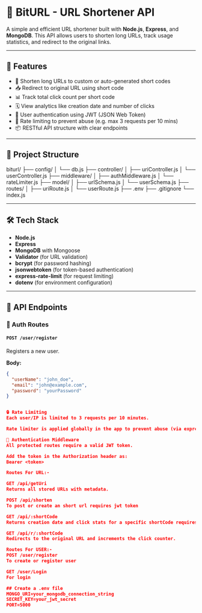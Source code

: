 # 🔗 BitURL - URL Shortener API

A simple and efficient URL shortener built with **Node.js**, **Express**, and **MongoDB**. This API allows users to shorten long URLs, track usage statistics, and redirect to the original links.

---

## 🚀 Features

- 🔗 Shorten long URLs to custom or auto-generated short codes
- 📥 Redirect to original URL using short code
- 📊 Track total click count per short code
- 🗓️ View analytics like creation date and number of clicks
- 🔐 User authentication using JWT (JSON Web Token)
- 🚫 Rate limiting to prevent abuse (e.g. max 3 requests per 10 mins)
- 📦 RESTful API structure with clear endpoints

---

## 📁 Project Structure



biturl/
├── config/
│ └── db.js
├── controller/
│ ├── uriController.js
│ └── userController.js
├── middleware/
│ ├── authMiddleware.js
│ └── rateLimiter.js
├── model/
│ ├── urlSchema.js
│ └── userSchema.js
├── routes/
│ ├── uriRoute.js
│ └── userRoute.js
├── .env
├── .gitignore
└── index.js



---

## 🛠 Tech Stack

- **Node.js**
- **Express**
- **MongoDB** with Mongoose
- **Validator** (for URL validation)
- **bcrypt** (for password hashing)
- **jsonwebtoken** (for token-based authentication)
- **express-rate-limit** (for request limiting)
- **dotenv** (for environment configuration)

---

## 📌 API Endpoints

### 🔐 Auth Routes

#### `POST /user/register`
Registers a new user.

**Body:**
```json
{
  "userName": "john_doe",
  "email": "john@example.com",
  "password": "yourPassword"
}


🔒 Rate Limiting
Each user/IP is limited to 3 requests per 10 minutes.

Rate limiter is applied globally in the app to prevent abuse (via express-rate-limit).

🔐 Authentication Middleware
All protected routes require a valid JWT token.

Add the token in the Authorization header as:
Bearer <token>

Routes For URL:-

GET /api/getUri
Returns all stored URLs with metadata.

POST /api/shorten 
To post or create an short url requires jwt token

GET /api/:shortCode
Returns creation date and click stats for a specific shortCode requires jwt token.

GET /api/r/:shortCode
Redirects to the original URL and increments the click counter.

Routes For USER:-
POST /user/register
To create or register user

GET /user/Login
For login 

## Create a .env file
MONGO_URI=your_mongodb_connection_string
SECRET_KEY=your_jwt_secret
PORT=5000

